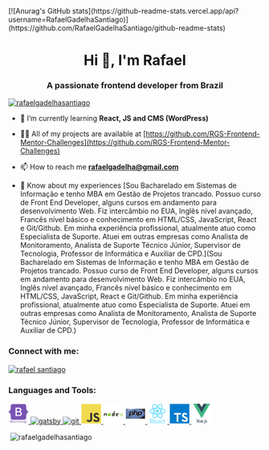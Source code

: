 <div>
    [![Anurag's GitHub stats](https://github-readme-stats.vercel.app/api?username=RafaelGadelhaSantiago)](https://github.com/RafaelGadelhaSantiago/github-readme-stats)
</div>
<h1 align="center">Hi 👋, I'm Rafael</h1>
<h3 align="center">A passionate frontend developer from Brazil</h3>

<p align="left"> <a href="https://github.com/ryo-ma/github-profile-trophy"><img src="https://github-profile-trophy.vercel.app/?username=rafaelgadelhasantiago" alt="rafaelgadelhasantiago" /></a> </p>

- 🌱 I’m currently learning **React, JS and CMS (WordPress)**

- 👨‍💻 All of my projects are available at [https://github.com/RGS-Frontend-Mentor-Challenges](https://github.com/RGS-Frontend-Mentor-Challenges)

- 📫 How to reach me **rafaelgadelha@gmail.com**

- 📄 Know about my experiences [Sou Bacharelado em Sistemas de Informação e tenho MBA em Gestão de Projetos trancado. Possuo curso de Front End Developer, alguns cursos em andamento para desenvolvimento Web. Fiz intercâmbio no EUA, Inglês nível avançado, Francês nível básico e conhecimento em HTML/CSS, JavaScript, React e Git/Github. Em minha experiência profissional, atualmente atuo como Especialista de Suporte. Atuei em outras empresas como Analista de Monitoramento, Analista de Suporte Técnico Júnior, Supervisor de Tecnologia, Professor de Informática e Auxiliar de CPD.](Sou Bacharelado em Sistemas de Informação e tenho MBA em Gestão de Projetos trancado. Possuo curso de Front End Developer, alguns cursos em andamento para desenvolvimento Web. Fiz intercâmbio no EUA, Inglês nível avançado, Francês nível básico e conhecimento em HTML/CSS, JavaScript, React e Git/Github. Em minha experiência profissional, atualmente atuo como Especialista de Suporte. Atuei em outras empresas como Analista de Monitoramento, Analista de Suporte Técnico Júnior, Supervisor de Tecnologia, Professor de Informática e Auxiliar de CPD.)

<h3 align="left">Connect with me:</h3>
<p align="left">
<a href="https://linkedin.com/in/rafael santiago" target="blank"><img align="center" src="https://raw.githubusercontent.com/rahuldkjain/github-profile-readme-generator/master/src/images/icons/Social/linked-in-alt.svg" alt="rafael santiago" height="30" width="40" /></a>
</p>

<h3 align="left">Languages and Tools:</h3>
<p align="left"> <a href="https://getbootstrap.com" target="_blank" rel="noreferrer"> <img src="https://raw.githubusercontent.com/devicons/devicon/master/icons/bootstrap/bootstrap-plain-wordmark.svg" alt="bootstrap" width="40" height="40"/> </a> <a href="https://www.gatsbyjs.com/" target="_blank" rel="noreferrer"> <img src="https://www.vectorlogo.zone/logos/gatsbyjs/gatsbyjs-icon.svg" alt="gatsby" width="40" height="40"/> </a> <a href="https://git-scm.com/" target="_blank" rel="noreferrer"> <img src="https://www.vectorlogo.zone/logos/git-scm/git-scm-icon.svg" alt="git" width="40" height="40"/> </a> <a href="https://developer.mozilla.org/en-US/docs/Web/JavaScript" target="_blank" rel="noreferrer"> <img src="https://raw.githubusercontent.com/devicons/devicon/master/icons/javascript/javascript-original.svg" alt="javascript" width="40" height="40"/> </a> <a href="https://nodejs.org" target="_blank" rel="noreferrer"> <img src="https://raw.githubusercontent.com/devicons/devicon/master/icons/nodejs/nodejs-original-wordmark.svg" alt="nodejs" width="40" height="40"/> </a> <a href="https://www.php.net" target="_blank" rel="noreferrer"> <img src="https://raw.githubusercontent.com/devicons/devicon/master/icons/php/php-original.svg" alt="php" width="40" height="40"/> </a> <a href="https://reactjs.org/" target="_blank" rel="noreferrer"> <img src="https://raw.githubusercontent.com/devicons/devicon/master/icons/react/react-original-wordmark.svg" alt="react" width="40" height="40"/> </a> <a href="https://www.typescriptlang.org/" target="_blank" rel="noreferrer"> <img src="https://raw.githubusercontent.com/devicons/devicon/master/icons/typescript/typescript-original.svg" alt="typescript" width="40" height="40"/> </a> <a href="https://vuejs.org/" target="_blank" rel="noreferrer"> <img src="https://raw.githubusercontent.com/devicons/devicon/master/icons/vuejs/vuejs-original-wordmark.svg" alt="vuejs" width="40" height="40"/> </a> </p>

<p>&nbsp;<img align="center" src="https://github-readme-stats.vercel.app/api?username=rafaelgadelhasantiago&show_icons=true&locale=en" alt="rafaelgadelhasantiago" /></p>

